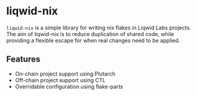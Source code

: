 # liqwid-nix

`liqwid-nix` is a simple library for writing nix flakes in Liqwid Labs projects. The aim of liqwid-nix is to reduce duplication of shared code, while providing a flexible escape for when real changes need to be applied.

## Features

- On-chain project support using Plutarch
- Off-chain project support using CTL
- Overridable configuration using flake-parts

